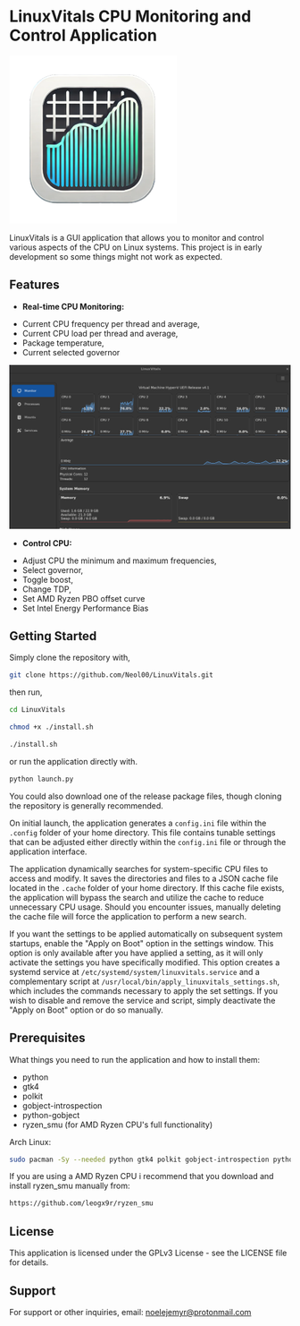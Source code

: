 # LinuxVitals CPU Monitoring and Control Application

<img src="icon/LinuxVitals-Icon-hi.png" alt="Sample Image" width="300" height="300">

LinuxVitals is a GUI application that allows you to monitor and control various aspects of the CPU on Linux systems.
This project is in early development so some things might not work as expected.

## Features

- **Real-time CPU Monitoring:** 
* Current CPU frequency per thread and average,
* Current CPU load per thread and average,
* Package temperature,
* Current selected governor

<img src="images/LinuxVitals-Preview.png" alt="Sample Image">

- **Control CPU:** 
* Adjust CPU the minimum and maximum frequencies,
* Select governor,
* Toggle boost,
* Change TDP,
* Set AMD Ryzen PBO offset curve
* Set Intel Energy Performance Bias

## Getting Started

Simply clone the repository with,

```sh
git clone https://github.com/Neol00/LinuxVitals.git
```

then run,

```sh
cd LinuxVitals
```

```sh
chmod +x ./install.sh
```

```sh
./install.sh
```

or run the application directly with.

```sh
python launch.py
```

You could also download one of the release package files, though cloning the repository is generally recommended.

On initial launch, the application generates a `config.ini` file within the `.config` folder of your home directory. This file contains tunable settings that can be adjusted either directly within the `config.ini` file or through the application interface.

The application dynamically searches for system-specific CPU files to access and modify. It saves the directories and files to a JSON cache file located in the `.cache` folder of your home directory. If this cache file exists, the application will bypass the search and utilize the cache to reduce unnecessary CPU usage. Should you encounter issues, manually deleting the cache file will force the application to perform a new search.

If you want the settings to be applied automatically on subsequent system startups, enable the "Apply on Boot" option in the settings window. This option is only available after you have applied a setting, as it will only activate the settings you have specifically modified. This option creates a systemd service at `/etc/systemd/system/linuxvitals.service` and a complementary script at `/usr/local/bin/apply_linuxvitals_settings.sh`, which includes the commands necessary to apply the set settings. If you wish to disable and remove the service and script, simply deactivate the "Apply on Boot" option or do so manually.

## Prerequisites

What things you need to run the application and how to install them:

* python
* gtk4
* polkit
* gobject-introspection
* python-gobject
* ryzen_smu (for AMD Ryzen CPU's full functionality)

Arch Linux:

```sh
sudo pacman -Sy --needed python gtk4 polkit gobject-introspection python-gobject
```

If you are using a AMD Ryzen CPU i recommend that you download and install ryzen_smu manually from:
```sh
https://github.com/leogx9r/ryzen_smu
```

## License

This application is licensed under the GPLv3 License - see the LICENSE file for details.

## Support

For support or other inquiries, email: noelejemyr@protonmail.com
